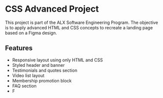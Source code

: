 # CSS Advanced Project

This project is part of the ALX Software Engineering Program. The objective is to apply advanced HTML and CSS concepts to recreate a landing page based on a Figma design.

## Features

- Responsive layout using only HTML and CSS
- Styled header and banner
- Testimonials and quotes section
- Video list layout
- Membership promotion block
- FAQ section
- F
